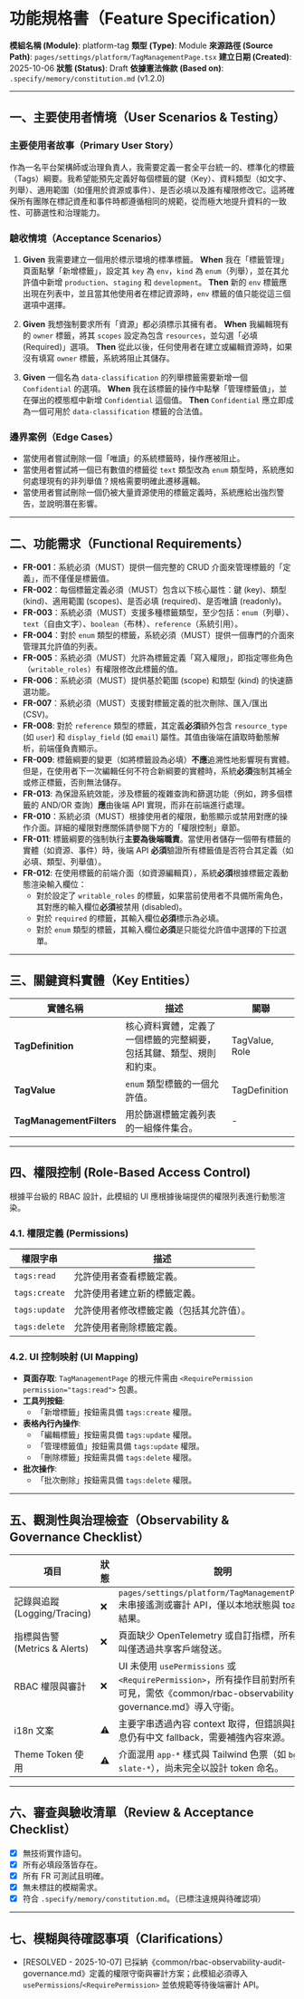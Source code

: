 # 功能規格書（Feature Specification）

**模組名稱 (Module)**: platform-tag
**類型 (Type)**: Module
**來源路徑 (Source Path)**: `pages/settings/platform/TagManagementPage.tsx`
**建立日期 (Created)**: 2025-10-06
**狀態 (Status)**: Draft
**依據憲法條款 (Based on)**: `.specify/memory/constitution.md` (v1.2.0)

---

## 一、主要使用者情境（User Scenarios & Testing）

### 主要使用者故事（Primary User Story）
作為一名平台架構師或治理負責人，我需要定義一套全平台統一的、標準化的標籤（Tags）綱要。我希望能預先定義好每個標籤的鍵（Key）、資料類型（如文字、列舉）、適用範圍（如僅用於資源或事件）、是否必填以及誰有權限修改它。這將確保所有團隊在標記資產和事件時都遵循相同的規範，從而極大地提升資料的一致性、可篩選性和治理能力。

### 驗收情境（Acceptance Scenarios）
1.  **Given** 我需要建立一個用於標示環境的標準標籤。
    **When** 我在「標籤管理」頁面點擊「新增標籤」，設定其 `key` 為 `env`，`kind` 為 `enum`（列舉），並在其允許值中新增 `production`、`staging` 和 `development`。
    **Then** 新的 `env` 標籤應出現在列表中，並且當其他使用者在標記資源時，`env` 標籤的值只能從這三個選項中選擇。

2.  **Given** 我想強制要求所有「資源」都必須標示其擁有者。
    **When** 我編輯現有的 `owner` 標籤，將其 `scopes` 設定為包含 `resources`，並勾選「必填 (Required)」選項。
    **Then** 從此以後，任何使用者在建立或編輯資源時，如果沒有填寫 `owner` 標籤，系統將阻止其儲存。

3.  **Given** 一個名為 `data-classification` 的列舉標籤需要新增一個 `Confidential` 的選項。
    **When** 我在該標籤的操作中點擊「管理標籤值」，並在彈出的模態框中新增 `Confidential` 這個值。
    **Then** `Confidential` 應立即成為一個可用於 `data-classification` 標籤的合法值。

### 邊界案例（Edge Cases）
- 當使用者嘗試刪除一個「唯讀」的系統標籤時，操作應被阻止。
- 當使用者嘗試將一個已有數值的標籤從 `text` 類型改為 `enum` 類型時，系統應如何處理現有的非列舉值？規格需要明確此遷移邏輯。
- 當使用者嘗試刪除一個仍被大量資源使用的標籤定義時，系統應給出強烈警告，並說明潛在影響。

---

## 二、功能需求（Functional Requirements）

- **FR-001**：系統必須（MUST）提供一個完整的 CRUD 介面來管理標籤的「定義」，而不僅僅是標籤值。
- **FR-002**：每個標籤定義必須（MUST）包含以下核心屬性：鍵 (key)、類型 (kind)、適用範圍 (scopes)、是否必填 (required)、是否唯讀 (readonly)。
- **FR-003**：系統必須（MUST）支援多種標籤類型，至少包括：`enum`（列舉）、`text`（自由文字）、`boolean`（布林）、`reference`（系統引用）。
- **FR-004**：對於 `enum` 類型的標籤，系統必須（MUST）提供一個專門的介面來管理其允許值的列表。
- **FR-005**：系統必須（MUST）允許為標籤定義「寫入權限」，即指定哪些角色（`writable_roles`）有權限修改此標籤的值。
- **FR-006**：系統必須（MUST）提供基於範圍 (scope) 和類型 (kind) 的快速篩選功能。
- **FR-007**：系統必須（MUST）支援對標籤定義的批次刪除、匯入/匯出 (CSV)。
- **FR-008**: 對於 `reference` 類型的標籤，其定義**必須**額外包含 `resource_type` (如 `user`) 和 `display_field` (如 `email`) 屬性。其值由後端在讀取時動態解析，前端僅負責顯示。
- **FR-009**: 標籤綱要的變更（如將標籤設為必填）**不應**追溯性地影響現有實體。但是，在使用者下一次編輯任何不符合新綱要的實體時，系統**必須**強制其補全或修正標籤，否則無法儲存。
- **FR-013**: 為保證系統效能，涉及標籤的複雜查詢和篩選功能（例如，跨多個標籤的 AND/OR 查詢）**應**由後端 API 實現，而非在前端進行處理。
- **FR-010**：系統必須（MUST）根據使用者的權限，動態顯示或禁用對應的操作介面。詳細的權限對應關係請參閱下方的「權限控制」章節。
- **FR-011**: 標籤綱要的強制執行**主要為後端職責**。當使用者儲存一個帶有標籤的實體（如資源、事件）時，後端 API **必須**驗證所有標籤值是否符合其定義（如必填、類型、列舉值）。
- **FR-012**: 在使用標籤的前端介面（如資源編輯頁），系統**必須**根據標籤定義動態渲染輸入欄位：
    - 對於設定了 `writable_roles` 的標籤，如果當前使用者不具備所需角色，其對應的輸入欄位**必須**被禁用 (disabled)。
    - 對於 `required` 的標籤，其輸入欄位**必須**標示為必填。
    - 對於 `enum` 類型的標籤，其輸入欄位**必須**是只能從允許值中選擇的下拉選單。

---

## 三、關鍵資料實體（Key Entities）
| 實體名稱 | 描述 | 關聯 |
|-----------|------|------|
| **TagDefinition** | 核心資料實體，定義了一個標籤的完整綱要，包括其鍵、類型、規則和約束。 | TagValue, Role |
| **TagValue** | `enum` 類型標籤的一個允許值。 | TagDefinition |
| **TagManagementFilters** | 用於篩選標籤定義列表的一組條件集合。 | - |

---

## 四、權限控制 (Role-Based Access Control)

根據平台級的 RBAC 設計，此模組的 UI 應根據後端提供的權限列表進行動態渲染。

### 4.1. 權限定義 (Permissions)
| 權限字串 | 描述 |
|---|---|
| `tags:read` | 允許使用者查看標籤定義。 |
| `tags:create` | 允許使用者建立新的標籤定義。 |
| `tags:update` | 允許使用者修改標籤定義（包括其允許值）。 |
| `tags:delete` | 允許使用者刪除標籤定義。 |

### 4.2. UI 控制映射 (UI Mapping)
- **頁面存取**: `TagManagementPage` 的根元件需由 `<RequirePermission permission="tags:read">` 包裹。
- **工具列按鈕**:
  - 「新增標籤」按鈕需具備 `tags:create` 權限。
- **表格內行內操作**:
  - 「編輯標籤」按鈕需具備 `tags:update` 權限。
  - 「管理標籤值」按鈕需具備 `tags:update` 權限。
  - 「刪除標籤」按鈕需具備 `tags:delete` 權限。
- **批次操作**:
  - 「批次刪除」按鈕需具備 `tags:delete` 權限。

---

## 五、觀測性與治理檢查（Observability & Governance Checklist）

| 項目 | 狀態 | 說明 |
|------|------|------|
| 記錄與追蹤 (Logging/Tracing) | ❌ | `pages/settings/platform/TagManagementPage.tsx` 未串接遙測或審計 API，僅以本地狀態與 toast 呈現結果。 |
| 指標與告警 (Metrics & Alerts) | ❌ | 頁面缺少 OpenTelemetry 或自訂指標，所有 API 呼叫僅透過共享客戶端發送。 |
| RBAC 權限與審計 | ❌ | UI 未使用 `usePermissions` 或 `<RequirePermission>`，所有操作目前對所有登入者可見，需依《common/rbac-observability-audit-governance.md》導入守衛。 |
| i18n 文案 | ⚠️ | 主要字串透過內容 context 取得，但錯誤與提示訊息仍有中文 fallback，需要補強內容來源。 |
| Theme Token 使用 | ⚠️ | 介面混用 `app-*` 樣式與 Tailwind 色票（如 `bg-slate-*`），尚未完全以設計 token 命名。 |

---

## 六、審查與驗收清單（Review & Acceptance Checklist）

- [x] 無技術實作語句。
- [x] 所有必填段落皆存在。
- [x] 所有 FR 可測試且明確。
- [x] 無未標註的模糊需求。
- [x] 符合 `.specify/memory/constitution.md`。（已標注違規與待確認項）

---

## 七、模糊與待確認事項（Clarifications）

- [RESOLVED - 2025-10-07] 已採納《common/rbac-observability-audit-governance.md》定義的權限守衛與審計方案；此模組必須導入 `usePermissions`/`<RequirePermission>` 並依規範等待後端審計 API。